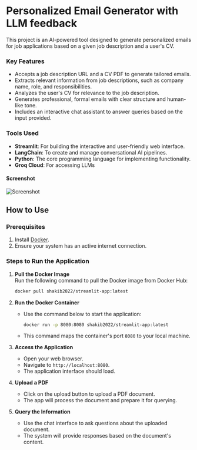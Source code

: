 # Personalized Email Generator with LLM feedback

This project is an AI-powered tool designed to generate personalized emails for job applications based on a given job description and a user's CV.

### Key Features
- Accepts a job description URL and a CV PDF to generate tailored emails.
- Extracts relevant information from job descriptions, such as company name, role, and responsibilities.
- Analyzes the user's CV for relevance to the job description.
- Generates professional, formal emails with clear structure and human-like tone.
- Includes an interactive chat assistant to answer queries based on the input provided.

### Tools Used
- **Streamlit**: For building the interactive and user-friendly web interface.
- **LangChain**: To create and manage conversational AI pipelines.
- **Python**: The core programming language for implementing functionality.
- **Groq Cloud**: For accessing LLMs

#### Screenshot
![Screenshot](ss.png)


## How to Use  

### Prerequisites  
1. Install [Docker](https://docs.docker.com/get-docker/).  
2. Ensure your system has an active internet connection.  

### Steps to Run the Application  

1. **Pull the Docker Image**  
   Run the following command to pull the Docker image from Docker Hub:  
   ```bash  
   docker pull shakib2022/streamlit-app:latest  

2. **Run the Docker Container**  
   - Use the command below to start the application:  
     ```bash  
     docker run -p 8080:8080 shakib2022/streamlit-app:latest  
     ```  
   - This command maps the container's port `8080` to your local machine.  

3. **Access the Application**  
   - Open your web browser.  
   - Navigate to `http://localhost:8080`.  
   - The application interface should load.  

4. **Upload a PDF**  
   - Click on the upload button to upload a PDF document.  
   - The app will process the document and prepare it for querying.  

5. **Query the Information**  
   - Use the chat interface to ask questions about the uploaded document.  
   - The system will provide responses based on the document's content.  